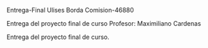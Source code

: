 Entrega-Final
Ulises Borda
Comision-46880

Entrega del proyecto final de curso
Profesor: Maximiliano Cardenas

Entrega del proyecto final de curso. 